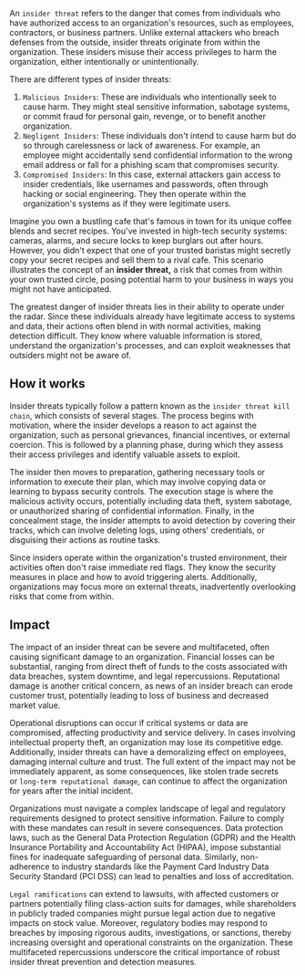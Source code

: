 An `insider threat` refers to the danger that comes from individuals who have authorized access to an organization's resources, such as employees, contractors, or business partners. Unlike external attackers who breach defenses from the outside, insider threats originate from within the organization. These insiders misuse their access privileges to harm the organization, either intentionally or unintentionally.

There are different types of insider threats:

1. `Malicious Insiders`: These are individuals who intentionally seek to cause harm. They might steal sensitive information, sabotage systems, or commit fraud for personal gain, revenge, or to benefit another organization.
2. `Negligent Insiders`: These individuals don't intend to cause harm but do so through carelessness or lack of awareness. For example, an employee might accidentally send confidential information to the wrong email address or fall for a phishing scam that compromises security.
3. `Compromised Insiders`: In this case, external attackers gain access to insider credentials, like usernames and passwords, often through hacking or social engineering. They then operate within the organization's systems as if they were legitimate users.

Imagine you own a bustling cafe that's famous in town for its unique coffee blends and secret recipes. You've invested in high-tech security systems: cameras, alarms, and secure locks to keep burglars out after hours. However, you didn't expect that one of your trusted baristas might secretly copy your secret recipes and sell them to a rival cafe. This scenario illustrates the concept of an **insider threat,** a risk that comes from within your own trusted circle, posing potential harm to your business in ways you might not have anticipated.

The greatest danger of insider threats lies in their ability to operate under the radar. Since these individuals already have legitimate access to systems and data, their actions often blend in with normal activities, making detection difficult. They know where valuable information is stored, understand the organization's processes, and can exploit weaknesses that outsiders might not be aware of.

## How it works

Insider threats typically follow a pattern known as the `insider threat kill chain`, which consists of several stages. The process begins with motivation, where the insider develops a reason to act against the organization, such as personal grievances, financial incentives, or external coercion. This is followed by a planning phase, during which they assess their access privileges and identify valuable assets to exploit.

The insider then moves to preparation, gathering necessary tools or information to execute their plan, which may involve copying data or learning to bypass security controls. The execution stage is where the malicious activity occurs, potentially including data theft, system sabotage, or unauthorized sharing of confidential information. Finally, in the concealment stage, the insider attempts to avoid detection by covering their tracks, which can involve deleting logs, using others' credentials, or disguising their actions as routine tasks.

Since insiders operate within the organization's trusted environment, their activities often don't raise immediate red flags. They know the security measures in place and how to avoid triggering alerts. Additionally, organizations may focus more on external threats, inadvertently overlooking risks that come from within.

## Impact

The impact of an insider threat can be severe and multifaceted, often causing significant damage to an organization. Financial losses can be substantial, ranging from direct theft of funds to the costs associated with data breaches, system downtime, and legal repercussions. Reputational damage is another critical concern, as news of an insider breach can erode customer trust, potentially leading to loss of business and decreased market value.

Operational disruptions can occur if critical systems or data are compromised, affecting productivity and service delivery. In cases involving intellectual property theft, an organization may lose its competitive edge. Additionally, insider threats can have a demoralizing effect on employees, damaging internal culture and trust. The full extent of the impact may not be immediately apparent, as some consequences, like stolen trade secrets or `long-term reputational damage`, can continue to affect the organization for years after the initial incident.

Organizations must navigate a complex landscape of legal and regulatory requirements designed to protect sensitive information. Failure to comply with these mandates can result in severe consequences. Data protection laws, such as the General Data Protection Regulation (GDPR) and the Health Insurance Portability and Accountability Act (HIPAA), impose substantial fines for inadequate safeguarding of personal data. Similarly, non-adherence to industry standards like the Payment Card Industry Data Security Standard (PCI DSS) can lead to penalties and loss of accreditation.

`Legal ramifications` can extend to lawsuits, with affected customers or partners potentially filing class-action suits for damages, while shareholders in publicly traded companies might pursue legal action due to negative impacts on stock value. Moreover, regulatory bodies may respond to breaches by imposing rigorous audits, investigations, or sanctions, thereby increasing oversight and operational constraints on the organization. These multifaceted repercussions underscore the critical importance of robust insider threat prevention and detection measures.